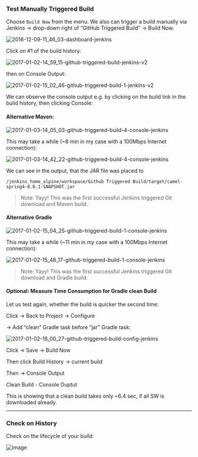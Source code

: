 ### Test Manually Triggered Build

Choose `Build Now` from the menu. We also can trigger a build manually via Jenkins -> drop-down right of “GitHub Triggered Build” -> Build Now.

![2016-12-09-11_46_03-dashboard-jenkins](https://user-images.githubusercontent.com/558905/37997255-612f5cb4-31e8-11e8-9b68-33a69cef4ee2.png)

Click on #1 of the build history:

![2017-01-02-14_59_15-github-triggered-build-jenkins-v2](https://user-images.githubusercontent.com/558905/37997312-7e763054-31e8-11e8-8c91-8badaba0e606.png)

then on Console Output:

![2017-01-02-15_02_46-github-triggered-build-1-jenkins-v2](https://user-images.githubusercontent.com/558905/37997313-7e84dc76-31e8-11e8-9663-fbded1ae4aa4.png)

 
We can observe the console output e.g. by clicking on the build link in the build history, then clicking Console:

#### Alternative Maven:

![2017-01-03-14_05_03-github-triggered-build-4-console-jenkins](https://user-images.githubusercontent.com/558905/37997324-7f03fca4-31e8-11e8-9708-7229e7f6a322.png)

This may take a while (~8 min in my case with a 100Mbps Internet connection):

![2017-01-03-14_42_22-github-triggered-build-4-console-jenkins](https://user-images.githubusercontent.com/558905/37997325-7f110e9e-31e8-11e8-96b5-a2dab68f1e2b.png)

We can see in the output, that the JAR file was placed to

```/jenkins_home_alpine/workspace/Github Triggered Build/target/camel-spring4-0.0.1-SNAPSHOT.jar```

>Note: Yayy! This was the first successful Jenkins triggered Git download and Maven build.

#### Alternative Gradle

![2017-01-02-15_04_25-github-triggered-build-1-console-jenkins](https://user-images.githubusercontent.com/558905/37997314-7e955236-31e8-11e8-8f25-6bb3c793d86d.png)

This may take a while (~11 min in my case with a 100Mbps Internet connection):

![2017-01-02-15_48_17-github-triggered-build-1-console-jenkins](https://user-images.githubusercontent.com/558905/37997315-7ea48620-31e8-11e8-95e5-b0b7204e78c4.png)

>Note: Yayy! This was the first successful Jenkins triggered Git download and Gradle build.


#### Optional: Measure Time Consumption for Gradle clean Build

Let us test again, whether the build is quicker the second time:

Click -> Back to Project -> Configure

-> Add “clean” Gradle task before “jar” Gradle task:

![2017-01-02-16_00_27-github-triggered-build-config-jenkins](https://user-images.githubusercontent.com/558905/37997316-7eb44cd6-31e8-11e8-9894-9e52074144f8.png)

Click -> Save -> Build Now

Then click Build History -> current build

Then -> Console Output

Clean Build - Console Ouptut

This is showing that a clean build takes only ~6.4 sec, if all SW is downloaded already.

----

### Check on History

Check on the lifecycle of your build:

![image](https://user-images.githubusercontent.com/558905/38007181-2025b5aa-3216-11e8-8bba-f9e84e7ab690.png)

